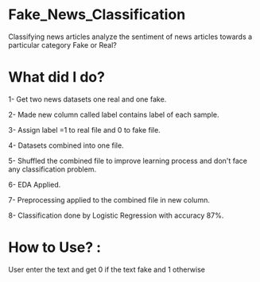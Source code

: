 # Fake_News_Classification
Classifying news articles analyze the sentiment of news articles towards a particular category
Fake or Real?

# What did I do? 
1- Get two news datasets one real and one fake.

2- Made new column called label contains label of each sample.

3- Assign label =1 to real file and 0 to fake file.

4- Datasets combined into one file.

5- Shuffled the combined file to improve learning process and don't face any classification problem.

6- EDA Applied.

7- Preprocessing applied to the combined file in new column.

8- Classification done by Logistic Regression with accuracy 87%.

# How to Use? :
User enter the text and get 0 if the text fake and 1 otherwise
